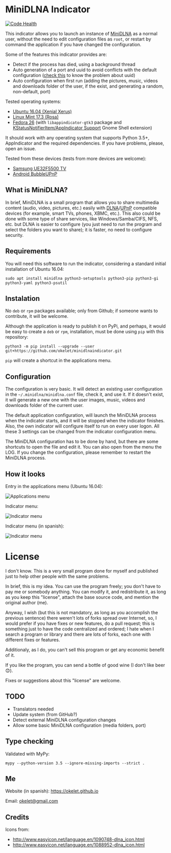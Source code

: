 
# MiniDLNA Indicator

[![Code Health](https://landscape.io/github/okelet/minidlnaindicator/master/landscape.svg?style=flat)](https://landscape.io/github/okelet/minidlnaindicator/master)

This indicator allows you to launch an instance of [MiniDLNA](https://help.ubuntu.com/community/MiniDLNA)
as a normal user, without the need to edit configuration files as `root`, or restart by command the
application if you have changed the configuration.
 
Some of the features this indicator provides are:

* Detect if the process has died, using a background thread
* Auto generation of a port and uuid to avoid conflicts with the default configuration
  ([check this](https://spremi.wordpress.com/2014/06/30/minidlna-multiple-instances/) to know the problem about uuid)
* Auto configuration when first run (adding the pictures, music, videos and downloads folder
of the user, if the exist, and generating a random, non-default, port)

Tested operating systems:

- [Ubuntu 16.04 (Xenial Xerus)](http://www.ubuntu.com)
- [Linux Mint 17.3 (Rosa)](https://www.linuxmint.com)
- [Fedora 26](https://getfedora.org) (with `libappindicator-gtk3` package and [KStatusNotifierItem/AppIndicator Support](https://extensions.gnome.org/extension/615/appindicator-support/) Gnome Shell extension)

It should work with any operating system that supports Python 3.5+, AppIndicator and the required dependencies. If you have problems,
please, open an issue.


Tested from these devices (tests from more devices are welcome):
 
* [Samsung UE32F5500 TV](http://www.samsung.com/nl/consumer/tv-audio-video/televisions/led-tv/UE32F5500AWXXN)
* [Android BubbleUPnP](https://play.google.com/store/apps/details?id=com.bubblesoft.android.bubbleupnp)


## What is MiniDLNA?

In brief, MiniDLNA is a small program that allows you to share multimedia content (audio, video, pictures, etc.) easily with
[DLNA](https://en.wikipedia.org/wiki/Digital_Living_Network_Alliance)/[UPnP](https://en.wikipedia.org/wiki/Universal_Plug_and_Play)
compatible devices (for example, smart TVs, phones, XBMC, etc.). This also could be done with some type of share services,
like Windows/Samba/CIFS, NFS, etc. but DLNA is easier to configure (you just need to run the program and select the folders 
you want to share); it is faster, no need to configure security. 


## Requirements

You will need this software to run the indicator, considering a standard initial installation of Ubuntu 16.04:

```
sudo apt install minidlna python3-setuptools python3-pip python3-gi python3-yaml python3-psutil
```


## Instalation

No `deb` or `rpm` packages available; only from Github; if someone wants to contribute, it will be welcome.

Although the application is ready to publish it on PyPi, and perhaps, it would be easy to create a `deb` or `rpm`, 
installation, must be done using `pip` with this repository:

```
python3 -m pip install --upgrade --user git+https://github.com/okelet/minidlnaindicator.git
```

`pip` will create a shortcut in the applications menu.


## Configuration

The configuration is very basic. It will detect an existing user configuration in the `~/.minidlna/minidlna.conf`
file, check it, and use it. If it doesn't exist, it will generate a new one with the user images, music, videos and 
downloads folder of the current user.

The default application configuration, will launch the MiniDLNA process when the indicator starts, and it will
be stopped when the indicator finishes. Also, the own indicator will configure itself to run on every user logon.
All these 3 settings can be changed from the indicator configuration menu.

The MiniDLNA configuration has to be done by hand, but there are some shortcuts to open the file and edit it. You can also
open from the menu the LOG. If you change the configuration, please remember to restart the MiniDLNA process.


## How it looks

Entry in the applications menu (Ubuntu 16.04):

![Applications menu](apps_menu.png)

Indicator menu:

![Indicator menu](screenshot_english.png)

Indicator menu (in spanish):

![Indicator menu](screenshot_spanish.png)


# License

I don't know. This is a very small program done for myself and published just to help other people with the same problems. 

In brief, this is my idea. You can use the program freely; you don't have to pay me or somebody anything.
You can modify it, and redistribute it, as long as you keep this "license", attach the base source code,
and mention the original author (me).

Anyway, I wish (but this is not mandatory, as long as you accomplish the previous sentence) there weren't lots of forks spread over Internet,
so, I would prefer if you have fixes or new features, do a pull request; this is something just to have the code centralized
and ordered; I hate when I search a program or library and there are lots of forks, each one with different fixes or features.   

Additionaly, as I do, you can't sell this program or get any economic benefit of it.

If you like the program, you can send a bottle of good wine (I don't like beer 😊).

Fixes or suggestions about this "license" are welcome.


## TODO

* Translators needed
* Update system (from GitHub?)
* Detect external MiniDLNA configuration changes
* Allow some basic MiniDLNA configuration (media folders, port)


## Type checking

Validated with MyPy:

```
mypy --python-version 3.5 --ignore-missing-imports --strict . 
```


## Me

Website (in spanish): https://okelet.github.io

Email: okelet@gmail.com


## Credits

Icons from:

* http://www.easyicon.net/language.en/1090748-dlna_icon.html
* http://www.easyicon.net/language.en/1088952-dlna_icon.html
